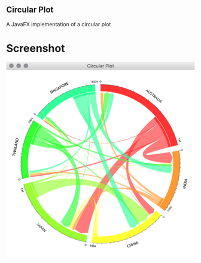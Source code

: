## Circular Plot
A JavaFX implementation of a circular plot

# Screenshot
![Screenshot](https://raw.githubusercontent.com/HanSolo/circularplot/master/CircularPlot.png)
